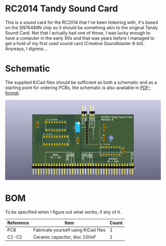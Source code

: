 # RC2014 Tandy Sound Card

This is a sound card for the RC2014 that I've been tinkering with, it's based on
the SN76489N chip so it should be something akin to the original Tandy Sound Card.
Not that I actually had one of those, I was lucky enough to have a computer in the
early 90s and that was years before I managed to get a hold of my first used sound
card (Creative Soundblaster 8-bit). Anyways, I digress...

# Schematic
The supplied KiCad files should be sufficient as both a schematic and as a starting
point for ordering PCBs, the schematic is also available in
[PDF-format](https://github.com/tebl/RC2014/raw/master/RC2014%20Tandy%20Sound%20Card/export/RC2014%20Tandy%20Sound%20Card.pdf).

![PCB Preview](https://github.com/tebl/RC2014/raw/master/RC2014%20Tandy%20Sound%20Card/gallery/pcb.png)

# BOM
To be specified when I figure out what works, if any of it.

| Reference | Item                                  | Count |
| --------- | ------------------------------------- | ----- |
| PCB       | Fabricate yourself using KiCad files  |     1 |
| C1-C2     | Ceramic capacitor, disc 100nF         |     1 |